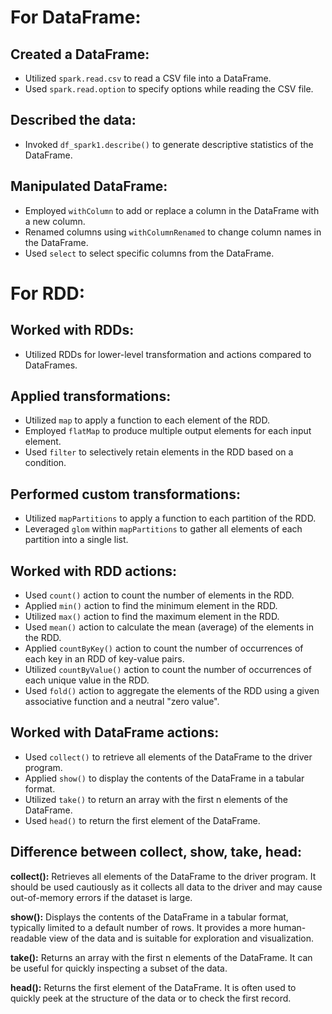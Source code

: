 <!DOCTYPE html>
<html lang="en">
<head>
  <meta charset="UTF-8">
  <meta name="viewport" content="width=device-width, initial-scale=1.0">
 
</head>
<body>
  <h1>For DataFrame:</h1>
  <h2>Created a DataFrame:</h2>
  <ul>
    <li>Utilized <code>spark.read.csv</code> to read a CSV file into a DataFrame.</li>
    <li>Used <code>spark.read.option</code> to specify options while reading the CSV file.</li>
  </ul>
  <h2>Described the data:</h2>
  <ul>
    <li>Invoked <code>df_spark1.describe()</code> to generate descriptive statistics of the DataFrame.</li>
  </ul>
  <h2>Manipulated DataFrame:</h2>
  <ul>
    <li>Employed <code>withColumn</code> to add or replace a column in the DataFrame with a new column.</li>
    <li>Renamed columns using <code>withColumnRenamed</code> to change column names in the DataFrame.</li>
    <li>Used <code>select</code> to select specific columns from the DataFrame.</li>
  </ul>

  <h1>For RDD:</h1>
  <h2>Worked with RDDs:</h2>
  <ul>
    <li>Utilized RDDs for lower-level transformation and actions compared to DataFrames.</li>
  </ul>
  <h2>Applied transformations:</h2>
  <ul>
    <li>Utilized <code>map</code> to apply a function to each element of the RDD.</li>
    <li>Employed <code>flatMap</code> to produce multiple output elements for each input element.</li>
    <li>Used <code>filter</code> to selectively retain elements in the RDD based on a condition.</li>
  </ul>
  <h2>Performed custom transformations:</h2>
  <ul>
    <li>Utilized <code>mapPartitions</code> to apply a function to each partition of the RDD.</li>
    <li>Leveraged <code>glom</code> within <code>mapPartitions</code> to gather all elements of each partition into a single list.</li>
  </ul>
  <h2>Worked with RDD actions:</h2>
  <ul>
    <li>Used <code>count()</code> action to count the number of elements in the RDD.</li>
    <li>Applied <code>min()</code> action to find the minimum element in the RDD.</li>
    <li>Utilized <code>max()</code> action to find the maximum element in the RDD.</li>
    <li>Used <code>mean()</code> action to calculate the mean (average) of the elements in the RDD.</li>
    <li>Applied <code>countByKey()</code> action to count the number of occurrences of each key in an RDD of key-value pairs.</li>
    <li>Utilized <code>countByValue()</code> action to count the number of occurrences of each unique value in the RDD.</li>
    <li>Used <code>fold()</code> action to aggregate the elements of the RDD using a given associative function and a neutral "zero value".</li>
  </ul>
  <h2>Worked with DataFrame actions:</h2>
  <ul>
    <li>Used <code>collect()</code> to retrieve all elements of the DataFrame to the driver program.</li>
    <li>Applied <code>show()</code> to display the contents of the DataFrame in a tabular format.</li>
    <li>Utilized <code>take()</code> to return an array with the first n elements of the DataFrame.</li>
    <li>Used <code>head()</code> to return the first element of the DataFrame.</li>
  </ul>
  <h2>Difference between collect, show, take, head:</h2>
  <p><strong>collect():</strong> Retrieves all elements of the DataFrame to the driver program. It should be used cautiously as it collects all data to the driver and may cause out-of-memory errors if the dataset is large.</p>
  <p><strong>show():</strong> Displays the contents of the DataFrame in a tabular format, typically limited to a default number of rows. It provides a more human-readable view of the data and is suitable for exploration and visualization.</p>
  <p><strong>take():</strong> Returns an array with the first n elements of the DataFrame. It can be useful for quickly inspecting a subset of the data.</p>
  <p><strong>head():</strong> Returns the first element of the DataFrame. It is often used to quickly peek at the structure of the data or to check the first record.</p>
</body>
</html>
